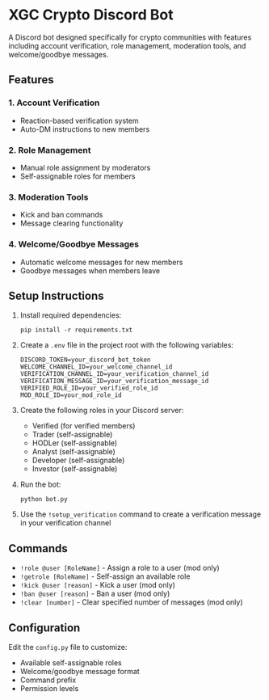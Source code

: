 # XGC Crypto Discord Bot

A Discord bot designed specifically for crypto communities with features including account verification, role management, moderation tools, and welcome/goodbye messages.

## Features

### 1. Account Verification
- Reaction-based verification system
- Auto-DM instructions to new members

### 2. Role Management
- Manual role assignment by moderators
- Self-assignable roles for members

### 3. Moderation Tools
- Kick and ban commands
- Message clearing functionality

### 4. Welcome/Goodbye Messages
- Automatic welcome messages for new members
- Goodbye messages when members leave

## Setup Instructions

1. Install required dependencies:
   ```
   pip install -r requirements.txt
   ```

2. Create a `.env` file in the project root with the following variables:
   ```
   DISCORD_TOKEN=your_discord_bot_token
   WELCOME_CHANNEL_ID=your_welcome_channel_id
   VERIFICATION_CHANNEL_ID=your_verification_channel_id
   VERIFICATION_MESSAGE_ID=your_verification_message_id
   VERIFIED_ROLE_ID=your_verified_role_id
   MOD_ROLE_ID=your_mod_role_id
   ```

3. Create the following roles in your Discord server:
   - Verified (for verified members)
   - Trader (self-assignable)
   - HODLer (self-assignable)
   - Analyst (self-assignable)
   - Developer (self-assignable)
   - Investor (self-assignable)

4. Run the bot:
   ```
   python bot.py
   ```

5. Use the `!setup_verification` command to create a verification message in your verification channel

## Commands

- `!role @user [RoleName]` - Assign a role to a user (mod only)
- `!getrole [RoleName]` - Self-assign an available role
- `!kick @user [reason]` - Kick a user (mod only)
- `!ban @user [reason]` - Ban a user (mod only)
- `!clear [number]` - Clear specified number of messages (mod only)

## Configuration

Edit the `config.py` file to customize:
- Available self-assignable roles
- Welcome/goodbye message format
- Command prefix
- Permission levels
